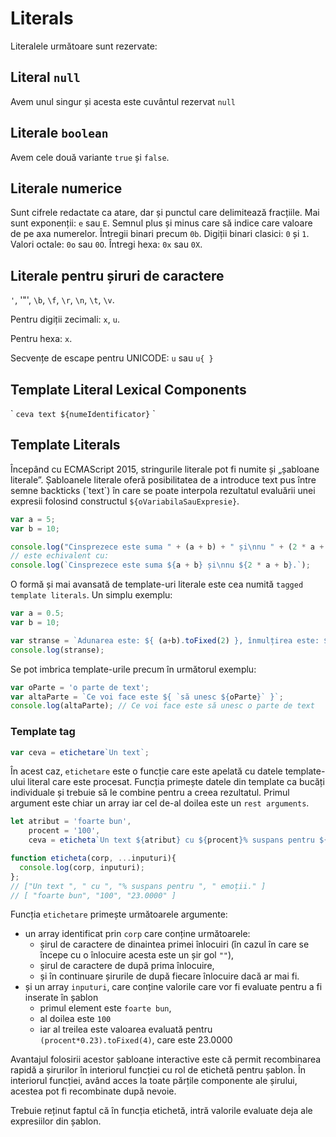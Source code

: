 # Literals

Literalele următoare sunt rezervate:

## Literal `null`

Avem unul singur și acesta este cuvântul rezervat `null`

## Literale `boolean`

Avem cele două variante `true` și `false`.

## Literale numerice

Sunt cifrele redactate ca atare, dar și punctul care delimitează fracțiile.
Mai sunt exponenții: `e` sau `E`.
Semnul plus și minus care să indice care valoare de pe axa numerelor.
Întregii binari precum `0b`.
Digiții binari clasici: `0` și `1`.
Valori octale: `0o` sau `0O`.
Întregi hexa: `0x` sau `0X`.

## Literale pentru șiruri de caractere

`'`, '"', `\b`, `\f`, `\r`, `\n`, `\t`, `\v`.

Pentru digiții zecimali: `x`, `u`.

Pentru hexa: `x`.

Secvențe de escape pentru UNICODE: `u` sau `u{ }`

## Template Literal Lexical Components

\` `ceva text ${numeIdentificator}` \`

## Template Literals

Începând cu ECMAScript 2015, stringurile literale pot fi numite și „șabloane literale”. Șabloanele literale oferă posibilitatea de a introduce text pus între semne backticks (\`text\`) în care se poate interpola rezultatul evaluării unei expresii folosind constructul `${oVariabilaSauExpresie}`.

```javascript
var a = 5;
var b = 10;

console.log("Cinsprezece este suma " + (a + b) + " și\nnu " + (2 * a + b) + ".");
// este echivalent cu:
console.log(`Cinsprezece este suma ${a + b} și\nnu ${2 * a + b}.`);
```

O formă și mai avansată de template-uri literale este cea numită `tagged template literals`. Un simplu exemplu:

```javascript
var a = 0.5;
var b = 10;

var stranse = `Adunarea este: ${ (a+b).toFixed(2) }, înmulțirea este: ${ a*b }`;
console.log(stranse);
```

Se pot imbrica template-urile precum în următorul exemplu:

```javascript
var oParte = 'o parte de text';
var altaParte = `Ce voi face este ${ `să unesc ${oParte}` }`;
console.log(altaParte); // Ce voi face este să unesc o parte de text
```

### Template tag

```javascript
var ceva = etichetare`Un text`;
```

În acest caz, `etichetare` este o funcție care este apelată cu datele template-ului literal care este procesat. Funcția primește datele din template ca bucăți individuale și trebuie să le combine pentru a creea rezultatul. Primul argument este chiar un array iar cel de-al doilea este un `rest arguments`.

```javascript
let atribut = 'foarte bun',
    procent = '100',
    ceva = eticheta`Un text ${atribut} cu ${procent}% suspans pentru ${(procent*0.23).toFixed(4)} emoții.`;

function eticheta(corp, ...inputuri){
  console.log(corp, inputuri);
};
// ["Un text ", " cu ", "% suspans pentru ", " emoții." ]
// [ "foarte bun", "100", "23.0000" ]
```

Funcția `etichetare` primește următoarele argumente:

- un array identificat prin `corp` care conține următoarele:
  - șirul de caractere de dinaintea primei înlocuiri (în cazul în care se începe cu o înlocuire acesta este un șir gol `""`),
  - șirul de caractere de după prima înlocuire,
  - și în continuare șirurile de după fiecare înlocuire dacă ar mai fi.
- și un array `inputuri`, care conține valorile care vor fi evaluate pentru a fi inserate în șablon
  - primul element este `foarte bun`,
  - al doilea este `100`
  - iar al treilea este valoarea evaluată pentru `(procent*0.23).toFixed(4)`, care este 23.0000

Avantajul folosirii acestor șabloane interactive este că permit recombinarea rapidă a șirurilor în interiorul funcției cu rol de etichetă pentru șablon. În interiorul funcției, având acces la toate părțile componente ale șirului, acestea pot fi recombinate după nevoie.

Trebuie reținut faptul că în funcția etichetă, intră valorile evaluate deja ale expresiilor din șablon.
